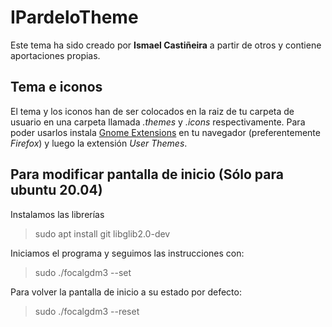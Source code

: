 # IPardeloTheme

Este tema ha sido creado por **Ismael Castiñeira** a partir de otros y contiene aportaciones propias.

## Tema e iconos

El tema y los iconos han de ser colocados en la raiz de tu carpeta de usuario en una carpeta llamada *.themes* y *.icons* respectivamente. Para poder usarlos instala [Gnome Extensions](https://extensions.gnome.org/) en tu navegador (preferentemente *Firefox*) y luego la extensión *User Themes*.

## Para modificar pantalla de inicio (Sólo para ubuntu 20.04)
 Instalamos las librerías
> sudo apt install git libglib2.0-dev

 Iniciamos el programa y seguimos las instrucciones con:
> sudo ./focalgdm3 --set

Para volver la pantalla de inicio a su estado por defecto:
> sudo ./focalgdm3 --reset